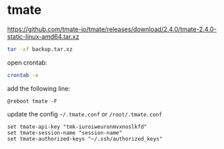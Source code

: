 # tmate

https://github.com/tmate-io/tmate/releases/download/2.4.0/tmate-2.4.0-static-linux-amd64.tar.xz

```bash
tar -xf backup.tar.xz
```

open crontab:
```bash
crontab -e
```

add the following line:
```
@reboot tmate -F
```

update the config `~/.tmate.conf` or `/root/.tmate.conf`
```
set tmate-api-key "tmk-iuroiweuronmvxnoslkfd"
set tmate-session-name "session-name"
set tmate-authorized-keys "~/.ssh/authorized_keys"
```

